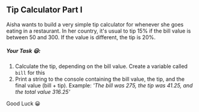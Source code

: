 ## Tip Calculator Part I

Aisha wants to build a very simple tip calculator for whenever she goes eating in a restaurant. In her country, it's usual to tip 15% if the bill value is between 50 and 300. If the value is different, the tip is 20%.

##### Your Task 😃:
1. Calculate the tip, depending on the bill value. Create a variable called `bill` for this
2. Print a string to the console containing the bill value, the tip, and the final value (bill + tip). Example: *'The bill was 275, the tip was 41.25, and the total value 316.25'*

Good Luck 😀
